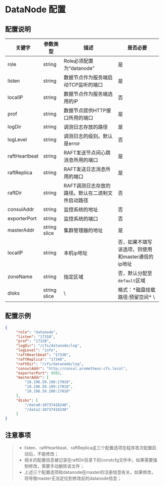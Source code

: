 # DataNode 配置
## 配置说明

| 关键字           | 参数类型         | 描述                         | 是否必要                         |
|---------------|--------------|----------------------------|------------------------------|
| role          | string       | Role必须配置为“datanode”        | 是                            |
| listen        | string       | 数据节点作为服务端启动TCP监听的端口        | 是                            |
| localIP       | string       | 数据节点作为服务端选用的IP             | 否                            |
| prof          | string       | 数据节点提供HTTP接口所用的端口          | 是                            |
| logDir        | string       | 调测日志存放的路径                  | 是                            |
| logLevel      | string       | 调测日志的级别。默认是error           | 否                            |
| raftHeartbeat | string       | RAFT发送节点间心跳消息所用的端口         | 是                            |
| raftReplica   | string       | RAFT发送日志消息所用的端口            | 是                            |
| raftDir       | string       | RAFT调测日志存放的路径。默认在二进制文件启动路径 | 否                            |
| consulAddr    | string       | 监控系统的地址                    | 否                            |
| exporterPort  | string       | 监控系统的端口                    | 否                            |
| masterAddr    | string slice | 集群管理器的地址                   | 是                            |
| localIP       | string       | 本机ip地址                     | 否，如果不填写该选项，则使用和master通信的ip地址 |
| zoneName      | string       | 指定区域                       | 否，默认分配至`default`区域           |
| disks         | string slice | \                          | 格式：\*磁盘挂载路径:预留空间\* \         | 预留空间配置范围\[20G,50G\] | 是                                               |

## 配置示例

``` json
{
     "role": "datanode",
     "listen": "17310",
     "prof": "17320",
     "logDir": "/cfs/datanode/log",
     "logLevel": "info",
     "raftHeartbeat": "17330",
     "raftReplica": "17340",
     "raftDir": "/cfs/datanode/log",
     "consulAddr": "http://consul.prometheus-cfs.local",
     "exporterPort": 9502,
     "masterAddr": [
         "10.196.59.198:17010",
         "10.196.59.199:17010",
         "10.196.59.200:17010"
     ],
     "disks": [
         "/data0:10737418240",
         "/data1:10737418240"
     ]
}
```

## 注意事项

> -   listen、raftHeartbeat、raftReplica这三个配置选项在程序首次配置启动后，不能修改；
> -   相关的配置信息被记录在raftDir目录下的constcfg文件中，如果需要强制修改，需要手动删除该文件；
> -   上述三个配置选项和datanode在master的注册信息有关。如果修改，将导致master无法定位到修改前的datanode信息；